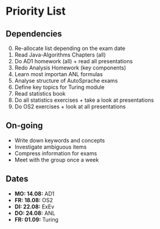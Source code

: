 # Priority List

## Dependencies

0. Re-allocate list depending on the exam date
1. Read Java-Algorithms Chapters (all)
2. Do AD1 homework (all) + read all presentations
3. Redo Analysis Homework (key components)
4. Learn most importan ANL formulas
5. Analyse structure of AutoSprache exams
6. Define key topics for Turing module
7. Read statistics book
8. Do all statistics exercises + take a look at presentations
9. Do OS2 exercises + look at all presentations

## On-going

* Write down keywords and concepts
* Investigate ambiguous items 
* Compress information for exams
* Meet with the group once a week

## Dates

* **MO: 14.08:** AD1
* **FR: 18.08:** OS2
* **DI: 22.08:** ExEv
* **DO: 24.08:** ANL
* **FR: 01.09:** Turing
